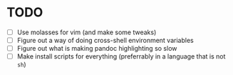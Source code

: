 TODO
====

* [ ] Use molasses for vim (and make some tweaks)
* [ ] Figure out a way of doing cross-shell environment variables
* [ ] Figure out what is making pandoc highlighting so slow
* [ ] Make install scripts for everything (preferrably in a language that is not `sh`)
